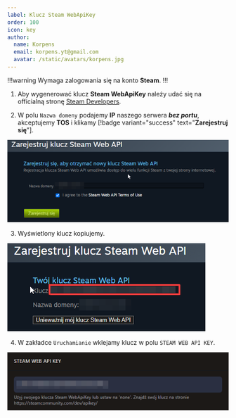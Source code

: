 ```yaml
---
label: Klucz Steam WebApiKey
order: 100
icon: key
author:
  name: Korpens
  email: korpens.yt@gmail.com
  avatar: /static/avatars/korpens.jpg
---
```

!!!warning
Wymaga zalogowania się na konto **Steam**.
!!!

1. Aby wygenerować klucz **Steam WebApiKey** należy udać się na officialną stronę <a href="https://steamcommunity.com/dev/apikey" target="_blank">Steam Developers</a>.<br>

2. W polu `Nazwa domeny` podajemy **IP** naszego serwera ***bez portu***, akceptujemy **TOS** i klikamy [!badge variant="success" text="**Zarejestruj się**"].


![](/static/fivem/steam1.png)


3. Wyświetlony klucz kopiujemy.


![](/static/fivem/steam2.png)


4. W zakładce `Uruchamianie` wklejamy klucz w polu `STEAM WEB API KEY`.


![](/static/fivem/steam3.png)